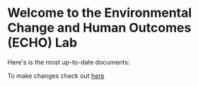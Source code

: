 # Welcome to the Environmental Change and Human Outcomes (ECHO) Lab

Here's is the most up-to-date documents: 

To make changes check out [here](docs/contribute.md)

